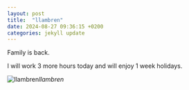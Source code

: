 ```yaml
---
layout: post
title:  "llambren"
date: 2024-08-27 09:36:15 +0200
categories: jekyll update
---
```


Family is back.   

I will work 3 more hours today and will enjoy 1 week holidays.   




![llambren]()*llambren*&nbsp;



[jekyll-docs]: https://jekyllrb.com/docs/home
[jekyll-gh]:   https://github.com/jekyll/jekyll
[jekyll-talk]: https://talk.jekyllrb.com/
